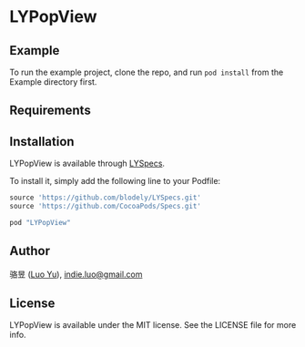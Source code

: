 # LYPopView


## Example

To run the example project, clone the repo, and run `pod install` from the Example directory first.

## Requirements

## Installation

LYPopView is available through [LYSpecs](https://github.com/blodely/LYSpecs). 

To install
it, simply add the following line to your Podfile:

```ruby
source 'https://github.com/blodely/LYSpecs.git'
source 'https://github.com/CocoaPods/Specs.git'

pod "LYPopView"
```

## Author

骆昱 ([Luo Yu](http://luoyu.space)), indie.luo@gmail.com

## License

LYPopView is available under the MIT license. See the LICENSE file for more info.
